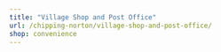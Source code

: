 ```yaml
---
title: "Village Shop and Post Office"
url: /chipping-norton/village-shop-and-post-office/
shop: convenience
---
```

